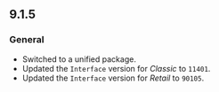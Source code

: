 ## 9.1.5

### General

- Switched to a unified package.
- Updated the `Interface` version for _Classic_ to `11401`.
- Updated the `Interface` version for _Retail_ to `90105`.
